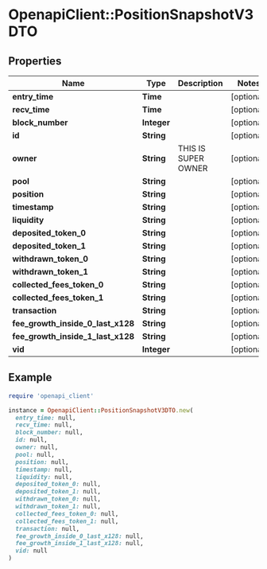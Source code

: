 # OpenapiClient::PositionSnapshotV3DTO

## Properties

| Name | Type | Description | Notes |
| ---- | ---- | ----------- | ----- |
| **entry_time** | **Time** |  | [optional] |
| **recv_time** | **Time** |  | [optional] |
| **block_number** | **Integer** |  | [optional] |
| **id** | **String** |  | [optional] |
| **owner** | **String** | THIS IS SUPER OWNER | [optional] |
| **pool** | **String** |  | [optional] |
| **position** | **String** |  | [optional] |
| **timestamp** | **String** |  | [optional] |
| **liquidity** | **String** |  | [optional] |
| **deposited_token_0** | **String** |  | [optional] |
| **deposited_token_1** | **String** |  | [optional] |
| **withdrawn_token_0** | **String** |  | [optional] |
| **withdrawn_token_1** | **String** |  | [optional] |
| **collected_fees_token_0** | **String** |  | [optional] |
| **collected_fees_token_1** | **String** |  | [optional] |
| **transaction** | **String** |  | [optional] |
| **fee_growth_inside_0_last_x128** | **String** |  | [optional] |
| **fee_growth_inside_1_last_x128** | **String** |  | [optional] |
| **vid** | **Integer** |  | [optional] |

## Example

```ruby
require 'openapi_client'

instance = OpenapiClient::PositionSnapshotV3DTO.new(
  entry_time: null,
  recv_time: null,
  block_number: null,
  id: null,
  owner: null,
  pool: null,
  position: null,
  timestamp: null,
  liquidity: null,
  deposited_token_0: null,
  deposited_token_1: null,
  withdrawn_token_0: null,
  withdrawn_token_1: null,
  collected_fees_token_0: null,
  collected_fees_token_1: null,
  transaction: null,
  fee_growth_inside_0_last_x128: null,
  fee_growth_inside_1_last_x128: null,
  vid: null
)
```

